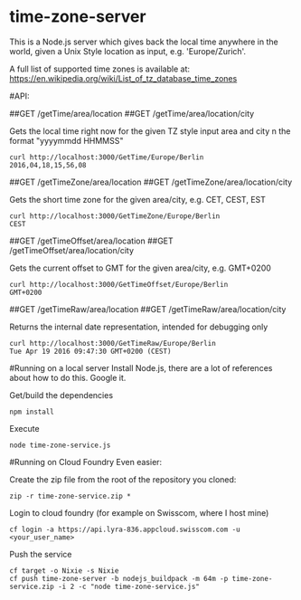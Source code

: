 # time-zone-server

This is a Node.js server which gives back the local time anywhere in the world, given a Unix Style location
as input, e.g. 'Europe/Zurich'.

A full list of supported time zones is available at: https://en.wikipedia.org/wiki/List_of_tz_database_time_zones



#API:

##GET /getTime/area/location
##GET /getTime/area/location/city

Gets the local time right now for the given TZ style input area and city n the format "yyyymmdd HHMMSS"

    curl http://localhost:3000/GetTime/Europe/Berlin
    2016,04,18,15,56,08


##GET /getTimeZone/area/location
##GET /getTimeZone/area/location/city

Gets the short time zone for the given area/city, e.g.  CET, CEST, EST

    curl http://localhost:3000/GetTimeZone/Europe/Berlin
    CEST


##GET /getTimeOffset/area/location
##GET /getTimeOffset/area/location/city

Gets the current offset to GMT for the given area/city, e.g. GMT+0200

    curl http://localhost:3000/GetTimeOffset/Europe/Berlin
    GMT+0200


##GET /getTimeRaw/area/location
##GET /getTimeRaw/area/location/city

Returns the internal date representation, intended for debugging only

    curl http://localhost:3000/GetTimeRaw/Europe/Berlin
    Tue Apr 19 2016 09:47:30 GMT+0200 (CEST)


#Running on a local server
Install Node.js, there are a lot of references about how to do this. Google it.

Get/build the dependencies

    npm install

Execute

    node time-zone-service.js

#Running on Cloud Foundry
Even easier:

Create the zip file from the root of the repository you cloned:

    zip -r time-zone-service.zip *

Login to cloud foundry (for example on Swisscom, where I host mine)

    cf login -a https://api.lyra-836.appcloud.swisscom.com -u <your_user_name>

Push the service

    cf target -o Nixie -s Nixie
    cf push time-zone-server -b nodejs_buildpack -m 64m -p time-zone-service.zip -i 2 -c "node time-zone-service.js"
